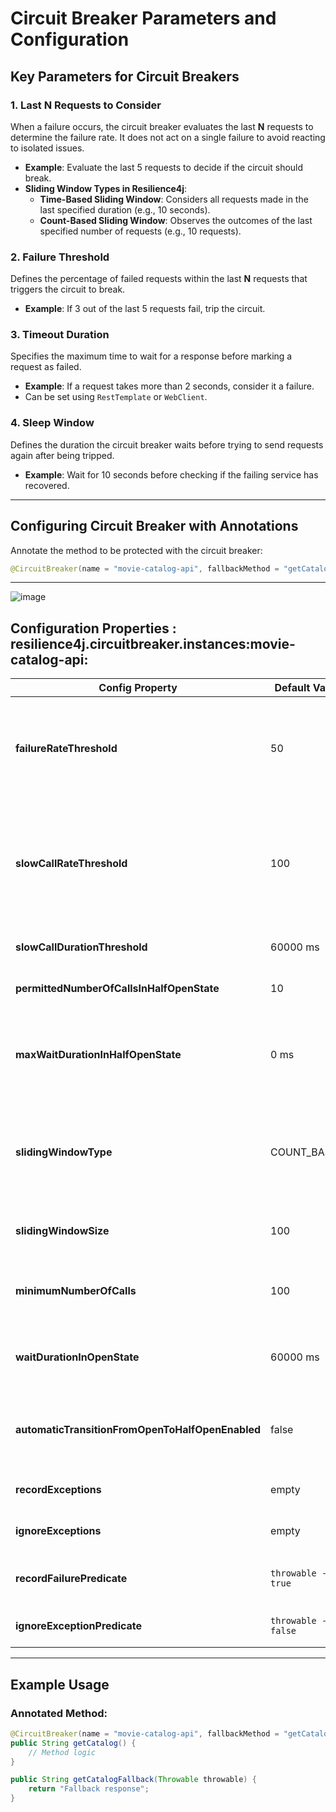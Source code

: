# Circuit Breaker Parameters and Configuration

## Key Parameters for Circuit Breakers

### 1. Last N Requests to Consider
When a failure occurs, the circuit breaker evaluates the last **N** requests to determine the failure rate. It does not act on a single failure to avoid reacting to isolated issues.

- **Example**: Evaluate the last 5 requests to decide if the circuit should break.
- **Sliding Window Types in Resilience4j**:
  - **Time-Based Sliding Window**: Considers all requests made in the last specified duration (e.g., 10 seconds).
  - **Count-Based Sliding Window**: Observes the outcomes of the last specified number of requests (e.g., 10 requests).

### 2. Failure Threshold
Defines the percentage of failed requests within the last **N** requests that triggers the circuit to break.

- **Example**: If 3 out of the last 5 requests fail, trip the circuit.

### 3. Timeout Duration
Specifies the maximum time to wait for a response before marking a request as failed.

- **Example**: If a request takes more than 2 seconds, consider it a failure.
- Can be set using `RestTemplate` or `WebClient`.

### 4. Sleep Window
Defines the duration the circuit breaker waits before trying to send requests again after being tripped.

- **Example**: Wait for 10 seconds before checking if the failing service has recovered.

---

## Configuring Circuit Breaker with Annotations
Annotate the method to be protected with the circuit breaker:
```java
@CircuitBreaker(name = "movie-catalog-api", fallbackMethod = "getCatalogFallback")
```

---

![image](https://github.com/user-attachments/assets/db36eb06-db14-4ef5-8dfd-80133ab50316)

## Configuration Properties : resilience4j.circuitbreaker.instances:movie-catalog-api:

| **Config Property**                | **Default Value** | **Description** |
|------------------------------------|-------------------|-----------------|
| **failureRateThreshold**           | 50                | Configures the failure rate threshold (percentage). When the failure rate equals or exceeds the threshold, the CircuitBreaker transitions to **OPEN** and starts short-circuiting calls. |
| **slowCallRateThreshold**          | 100               | Configures a threshold (percentage). Calls exceeding `slowCallDurationThreshold` are considered slow. When the percentage of slow calls equals or exceeds the threshold, the CircuitBreaker transitions to **OPEN**. |
| **slowCallDurationThreshold**      | 60000 ms          | Configures the duration (in ms) above which calls are considered slow. |
| **permittedNumberOfCallsInHalfOpenState** | 10                | Configures the number of calls permitted in the **HALF-OPEN** state. |
| **maxWaitDurationInHalfOpenState** | 0 ms              | Configures the maximum wait duration in **HALF-OPEN** state before transitioning back to **OPEN**. Value `0` means it waits indefinitely until all permitted calls complete. |
| **slidingWindowType**              | COUNT_BASED       | Configures the sliding window type:  - **COUNT_BASED**: Records the last `slidingWindowSize` calls. - **TIME_BASED**: Observes calls made in the last `slidingWindowSize` seconds. |
| **slidingWindowSize**              | 100               | Configures the size of the sliding window for recording outcomes in the **CLOSED** state. |
| **minimumNumberOfCalls**           | 100               | Sets the minimum number of calls required per sliding window period for calculating failure or slow call rates. |
| **waitDurationInOpenState**        | 60000 ms          | Specifies the duration the CircuitBreaker stays in the **OPEN** state before transitioning to **HALF-OPEN**. |
| **automaticTransitionFromOpenToHalfOpenEnabled** | false             | If `true`, automatically transitions from **OPEN** to **HALF-OPEN** after `waitDurationInOpenState`. Otherwise, requires a call to trigger the transition. |
| **recordExceptions**               | empty             | Lists exceptions that are recorded as failures and increase the failure rate. |
| **ignoreExceptions**               | empty             | Lists exceptions that are ignored and do not affect failure or success rates. |
| **recordFailurePredicate**         | `throwable -> true` | Custom predicate to evaluate if an exception should be recorded as a failure. |
| **ignoreExceptionPredicate**       | `throwable -> false` | Custom predicate to evaluate if an exception should be ignored. |

---

## Example Usage
### Annotated Method:
```java
@CircuitBreaker(name = "movie-catalog-api", fallbackMethod = "getCatalogFallback")
public String getCatalog() {
    // Method logic
}

public String getCatalogFallback(Throwable throwable) {
    return "Fallback response";
}
